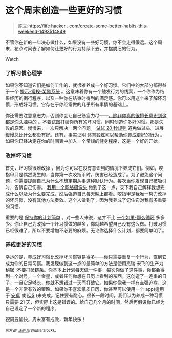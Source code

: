 # 这个周末创造一些更好的习惯

> 原文:[https://life hacker . com/create-some-better-habits-this-weekend-1493514849](https://lifehacker.com/create-some-better-habits-this-weekend-1493514849)

不管你在新的一年决心做什么，如果没有一些好习惯，你不会走得很远。这个周末，花点时间去了解如何让更好的行为持续下去，并摆脱旧的行为。

Watch

### 了解习惯心理学

如果你不知道它们是如何工作的，就很难养成一个好习惯。它们中的大部分都得益于一个 [提示-常规-奖励系统](http://lifehacker.com/form-better-habits-with-a-cue-routine-reward-system-1491492243) 。这意味着你有一个触发行为的线索，一个你作为结果经历的例行程序，以及一种你在结束时得到的满足感。你可以用这个来了解坏习惯，形成好习惯。它存在于你经常做的几乎所有事情的基础上。

你还需要注意意志力，否则你会让自己筋疲力尽——[，除非你真的很擅长意识到这都是你头脑中的](https://lifehacker.com/your-willpower-is-only-a-finite-resource-if-you-believe-5967249) 。不要试图打破你所有的坏习惯，同时创造许多好习惯。那是失败的原因。慢慢来，一次只解决一两个问题。 [试试 20 秒规则](https://lifehacker.com/use-the-20-second-rule-to-form-better-habits-5966555) 避免做过头。进展缓慢总比什么都没有好。还有，事实证明 [体育锻炼可以帮助你养成更好的行为](http://lifehacker.com/what-the-research-on-habit-formation-reveals-about-will-5961601) 。如果你已经决定在你的时间表中加入一个常规的健身程序，这是一个好的开始。

### 改掉坏习惯

首先，坏习惯很难改掉 ，因为你可以在没有意识到的情况下养成它们。例如，咬指甲只是偶然发生的，当你第一次咬指甲时，伤害已经造成了。为了避免这个问题，你需要提醒自己为什么不想定期从事这种默认行为。每次当你发现自己被吸引时，告诉自己伤害。 [我用一个网络摄像头](https://lifehacker.com/how-i-used-a-webcam-to-break-my-bad-habits-and-make-bet-5945116) 做到了这一点，录下我自己解释我想完成什么以及为什么要完成，然后强迫自己每天晚上都看。咬指甲是我唯一努力改掉的坏习惯，没有其他方法奏效。这个人做到了，因为我养成了记住它对我有多重要的习惯。

重要的是 [保持你的计划简单](https://lifehacker.com/break-bad-habits-by-keeping-your-plan-simple-1028014738) 。对一些人来说，这并不比 [一个如果-那么循环](https://lifehacker.com/break-bad-habits-by-developing-an-if-then-plan-5889386) 多多少。你让自己为改掉一个坏习惯做的越多，你就越希望自己没有这么做。打破习惯已经很难了，所以不要增加不必要的麻烦。无论你选择什么计划，都要简单明了。

### 养成更好的习惯

幸运的是，养成好习惯比改掉坏习惯容易得多——你只需要重复一个行为，直到它成为你的日常习惯。我发现做到这一点的最简单的方法是使用杰瑞·宋飞的生产力秘密 :不要打破链条。你基本上计划每天做一件事，每次你做了这件事，你都会得到一个对号，一个金星，或者任何你想在日历上看到的东西。这创造了一连串的日子，一旦它足够长，你就不想错过一天而打破它。如果你像我一样有点强迫症，这是一个非常有效的策略。如果你不喜欢纸质日历，你甚至可以使用一个 app(适用于 [安卓](http://lifehacker.com/habit-streak-plan-puts-jerry-seinfelds-productivity-se-1477892344) 或 [iOS](http://lifehacker.com/lift-keeps-you-on-track-helps-you-master-seinfeld-s-pr-5939526) )来完成。记住要有耐心。很长一段时间，我们认为养成一种习惯只需要 21 天，但实际上这是错误的。给自己几个月的时间，然后再假设你已经为自己设定了一个新的程序。

祝周五愉快，周末富有成效，新年快乐！

*<small>照片由</small>* [*<small>沃勒茨</small>*](http://www.shutterstock.com/pic.mhtml?id=128562764)*<small>(Shutterstock)</small>*。